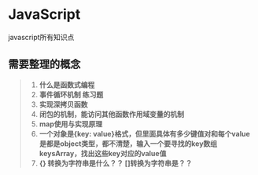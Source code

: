 # JavaScript
javascript所有知识点
## 需要整理的概念
> 1. **什么是函数式编程**
> 2. **事件循环机制 练习题**
> 3. **实现深拷贝函数**
> 4. **闭包的机制，能访问其他函数作用域变量的机制**
> 5. **map使用与实现原理**
> 6. **一个对象是{key: value}格式，但里面具体有多少键值对和每个value是都是object类型，都不清楚，输入一个要寻找的key数组keysArray，找出这些key对应的value值**
> 7. **{} 转换为字符串是什么？？ []转换为字符串是？？**